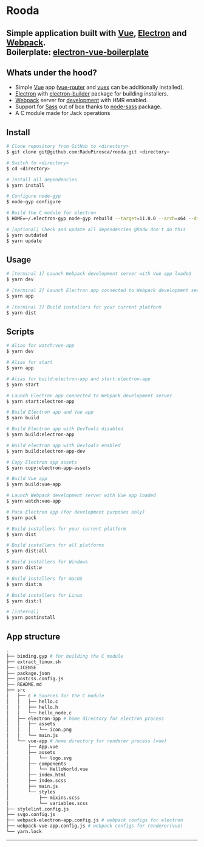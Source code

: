 # Rooda

Simple application built with [Vue](https://github.com/vuejs/vue), [Electron](https://github.com/electron/electron) and [Webpack](https://github.com/webpack/webpack).  
Boilerplate: [electron-vue-boilerplate](https://github.com/oliverfindl/electron-vue-boilerplate)
---

## Whats under the hood?

- Simple [Vue](https://github.com/vuejs/vue) app ([vue-router](https://github.com/vuejs/vue-router) and [vuex](https://github.com/vuejs/vuex) can be additionally installed).
- [Electron](https://github.com/electron/electron) with [electron-builder](https://github.com/electron-userland/electron-builder) package for building installers.
- [Webpack](https://github.com/webpack/webpack) server for [development](https://github.com/webpack/webpack-dev-server) with HMR enabled.
- Support for [Sass](https://github.com/sass/sass) out of box thanks to [node-sass](https://github.com/sass/node-sass) package.
- A C module made for Jack operations

## Install

```bash
# Clone repository from GitHub to <directory>
$ git clone git@github.com:RaduPirosca/rooda.git <directory>

# Switch to <directory>
$ cd <directory>

# Install all dependencies
$ yarn install

# Configure node-gyp
$ node-gyp configure

# Build the C module for electron
$ HOME=~/.electron-gyp node-gyp rebuild --target=11.0.0 --arch=x64 --dist-url=https://electronjs.org/headers

# [optional] Check and update all dependencies @Radu don't do this
$ yarn outdated
$ yarn update
```

## Usage

``` bash
# [terminal 1] Launch Webpack development server with Vue app loaded
$ yarn dev

# [terminal 2] Launch Electron app connected to Webpack development server
$ yarn app

# [terminal 3] Build installers for your current platform
$ yarn dist
```

## Scripts

```bash
# Alias for watch:vue-app
$ yarn dev

# Alias for start
$ yarn app

# Alias for build:electron-app and start:electron-app
$ yarn start

# Launch Electron app connected to Webpack development server
$ yarn start:electron-app

# Build Electron app and Vue app
$ yarn build

# Build Electron app with DevTools disabled
$ yarn build:electron-app

# Build electron app with DevTools enabled
$ yarn build:electron-app-dev

# Copy Electron app assets
$ yarn copy:electron-app-assets

# Build Vue app
$ yarn build:vue-app

# Launch Webpack development server with Vue app loaded
$ yarn watch:vue-app

# Pack Electron app (for development purposes only)
$ yarn pack

# Build installers for your current platform
$ yarn dist

# Build installers for all platforms
$ yarn dist:all

# Build installers for Windows
$ yarn dist:w

# Build installers for macOS
$ yarn dist:m

# Build installers for Linux
$ yarn dist:l

# [internal]
$ yarn postinstall
```

## App structure

```bash
.
├── binding.gyp # for building the C module
├── extract_linux.sh
├── LICENSE
├── package.json
├── postcss.config.js
├── README.md
├── src 
│   ├── c # Sources for the C module
│   │   ├── hello.c
│   │   ├── hello.h
│   │   └── hello_node.c
│   ├── electron-app # home directory for electron process
│   │   ├── assets
│   │   │   └── icon.png
│   │   └── main.js
│   └── vue-app # home directory for renderer process (vue)
│       ├── App.vue
│       ├── assets
│       │   └── logo.svg
│       ├── components
│       │   └── HelloWorld.vue
│       ├── index.html
│       ├── index.scss
│       ├── main.js
│       └── styles
│           ├── mixins.scss
│           └── variables.scss
├── stylelint.config.js
├── svgo.config.js
├── webpack-electron-app.config.js # webpack configs for electron
├── webpack-vue-app.config.js # webpack configs for renderer(vue)
└── yarn.lock
```

---
